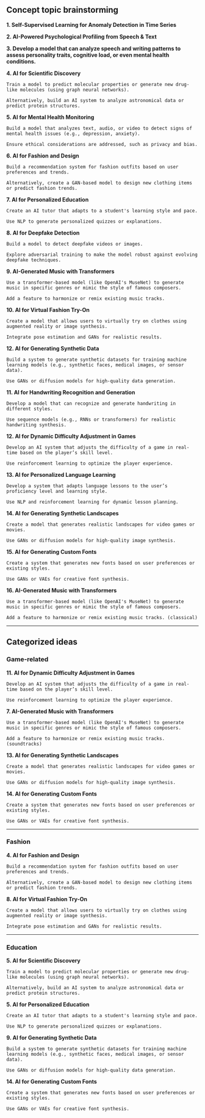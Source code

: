 ## Concept topic brainstorming

**1. Self-Supervised Learning for Anomaly Detection in Time Series**

**2. AI-Powered Psychological Profiling from Speech & Text**

**3. Develop a model that can analyze speech and writing patterns to assess personality traits, cognitive load, or even mental health conditions.**

**4. AI for Scientific Discovery**

    Train a model to predict molecular properties or generate new drug-like molecules (using graph neural networks).

    Alternatively, build an AI system to analyze astronomical data or predict protein structures.

**5. AI for Mental Health Monitoring**

    Build a model that analyzes text, audio, or video to detect signs of mental health issues (e.g., depression, anxiety).

    Ensure ethical considerations are addressed, such as privacy and bias.

**6. AI for Fashion and Design**

    Build a recommendation system for fashion outfits based on user preferences and trends.

    Alternatively, create a GAN-based model to design new clothing items or predict fashion trends.

**7.  AI for Personalized Education**

    Create an AI tutor that adapts to a student's learning style and pace.

    Use NLP to generate personalized quizzes or explanations.

**8. AI for Deepfake Detection**

    Build a model to detect deepfake videos or images.

    Explore adversarial training to make the model robust against evolving deepfake techniques.

**9. AI-Generated Music with Transformers**

    Use a transformer-based model (like OpenAI's MuseNet) to generate music in specific genres or mimic the style of famous composers.

    Add a feature to harmonize or remix existing music tracks.

**10. AI for Virtual Fashion Try-On**

    Create a model that allows users to virtually try on clothes using augmented reality or image synthesis.

    Integrate pose estimation and GANs for realistic results.

**12. AI for Generating Synthetic Data**

    Build a system to generate synthetic datasets for training machine learning models (e.g., synthetic faces, medical images, or sensor data).

    Use GANs or diffusion models for high-quality data generation.

**11. AI for Handwriting Recognition and Generation**

    Develop a model that can recognize and generate handwriting in different styles.

    Use sequence models (e.g., RNNs or transformers) for realistic handwriting synthesis.

**12. AI for Dynamic Difficulty Adjustment in Games**

    Develop an AI system that adjusts the difficulty of a game in real-time based on the player’s skill level.

    Use reinforcement learning to optimize the player experience.

**13. AI for Personalized Language Learning**

    Develop a system that adapts language lessons to the user’s proficiency level and learning style.

    Use NLP and reinforcement learning for dynamic lesson planning.

**14. AI for Generating Synthetic Landscapes**

    Create a model that generates realistic landscapes for video games or movies.

    Use GANs or diffusion models for high-quality image synthesis.

**15. AI for Generating Custom Fonts**

    Create a system that generates new fonts based on user preferences or existing styles.

    Use GANs or VAEs for creative font synthesis.

**16. AI-Generated Music with Transformers**

    Use a transformer-based model (like OpenAI's MuseNet) to generate music in specific genres or mimic the style of famous composers.

    Add a feature to harmonize or remix existing music tracks. (classical)

-------------------------------


## Categorized ideas

### Game-related

**11. AI for Dynamic Difficulty Adjustment in Games**

    Develop an AI system that adjusts the difficulty of a game in real-time based on the player’s skill level.

    Use reinforcement learning to optimize the player experience.

**7. AI-Generated Music with Transformers**

    Use a transformer-based model (like OpenAI's MuseNet) to generate music in specific genres or mimic the style of famous composers.

    Add a feature to harmonize or remix existing music tracks. (soundtracks)

**13. AI for Generating Synthetic Landscapes**

    Create a model that generates realistic landscapes for video games or movies.

    Use GANs or diffusion models for high-quality image synthesis.

**14. AI for Generating Custom Fonts**

    Create a system that generates new fonts based on user preferences or existing styles.

    Use GANs or VAEs for creative font synthesis.

---

### Fashion

**4. AI for Fashion and Design**

    Build a recommendation system for fashion outfits based on user preferences and trends.

    Alternatively, create a GAN-based model to design new clothing items or predict fashion trends.

**8. AI for Virtual Fashion Try-On**

    Create a model that allows users to virtually try on clothes using augmented reality or image synthesis.

    Integrate pose estimation and GANs for realistic results.
   
---

### Education

**5. AI for Scientific Discovery**

    Train a model to predict molecular properties or generate new drug-like molecules (using graph neural networks).

    Alternatively, build an AI system to analyze astronomical data or predict protein structures.

**5.  AI for Personalized Education**

    Create an AI tutor that adapts to a student's learning style and pace.

    Use NLP to generate personalized quizzes or explanations.

**9. AI for Generating Synthetic Data**

    Build a system to generate synthetic datasets for training machine learning models (e.g., synthetic faces, medical images, or sensor data).

    Use GANs or diffusion models for high-quality data generation.

**14. AI for Generating Custom Fonts**

    Create a system that generates new fonts based on user preferences or existing styles.

    Use GANs or VAEs for creative font synthesis.

